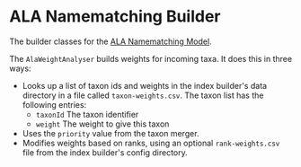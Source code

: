 # ALA Namematching Builder

The builder classes for the [ALA Namematching Model](../ala-linnaean/README.md).

The `AlaWeightAnalyser` builds weights for incoming taxa.
It does this in three ways:

* Looks up a list of taxon ids and weights in the index builder's data directory
  in a file called `taxon-weights.csv`.
  The taxon list has the following entries:
  * `taxonId` The taxon identifier
  * `weight` The weight to give this taxon
* Uses the `priority` value from the taxon merger.
* Modifies weights based on ranks, using an optional `rank-weights.csv` file from the 
  index builder's config directory.